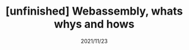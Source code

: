 ---
title: "[unfinished] Webassembly, whats whys and hows"
date: "2021/11/23"
excerpt: ""
tags: ""
---